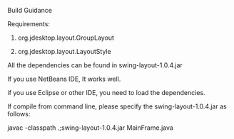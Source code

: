 Build Guidance

Requirements:

1. org.jdesktop.layout.GroupLayout

2. org.jdesktop.layout.LayoutStyle

All the dependencies can be found in swing-layout-1.0.4.jar

If you use NetBeans IDE, It works well.

if you use Eclipse or other IDE, you need to load the dependencies.

If compile from command line, please specify the swing-layout-1.0.4.jar as follows:

javac -classpath .;swing-layout-1.0.4.jar MainFrame.java

